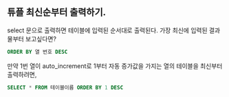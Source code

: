 ## 튜플 최신순부터 출력하기.
select 문으로 출력하면 테이블에 입력된 순서대로 출력된다. 가장 최신에 입력된 결과물부터 보고싶다면?
```sql
ORDER BY 열 번호 DESC
```

만약 1번 열이 auto_increment로 1부터 자동 증가값을 가지는 열의 테이블을 최신부터 출력하려면,
```sql
SELECT * FROM 테이블이름 ORDER BY 1 DESC
```
